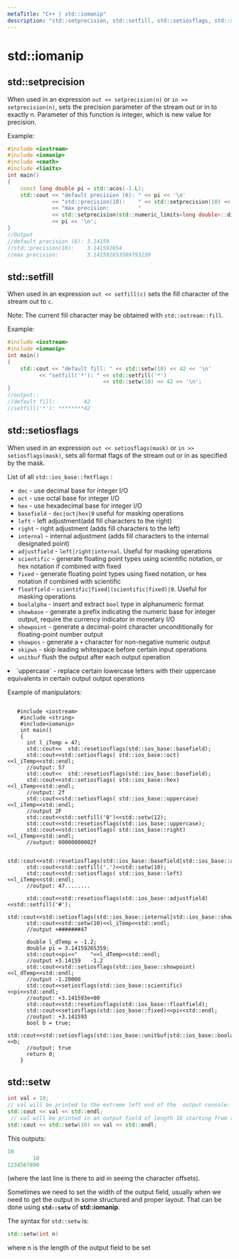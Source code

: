 ```yaml
---
metaTitle: "C++ | std::iomanip"
description: "std::setprecision, std::setfill, std::setiosflags, std::setw"
---
```


# std::iomanip



## std::setprecision


When used in an expression `out << setprecision(n)` or `in >> setprecision(n)`, sets the precision parameter of the stream out or in to exactly n. Parameter of this function is integer, which is new value for precision.

Example:

```cpp
#include <iostream>
#include <iomanip>
#include <cmath>
#include <limits>
int main()
{
    const long double pi = std::acos(-1.L);
    std::cout << "default precision (6): " << pi << '\n'    
              << "std::precision(10):    " << std::setprecision(10) << pi << '\n'
              << "max precision:         "
              << std::setprecision(std::numeric_limits<long double>::digits10 + 1)
              << pi << '\n';
}
//Output
//default precision (6): 3.14159
//std::precision(10):    3.141592654
//max precision:         3.141592653589793239

```



## std::setfill


When used in an expression `out << setfill(c)` sets the fill character of the stream out to `c`.

Note: The current fill character may be obtained with `std::ostream::fill`.

Example:

```cpp
#include <iostream>
#include <iomanip>
int main()
{
    std::cout << "default fill: " << std::setw(10) << 42 << '\n'
          << "setfill('*'): " << std::setfill('*')
                              << std::setw(10) << 42 << '\n';
}
//output::
//default fill:         42
//setfill('*'): ********42

```



## std::setiosflags


When used in an expression `out << setiosflags(mask)` or `in >> setiosflags(mask)`, sets all format flags of the stream out or in as specified by the mask.

List of all `std::ios_base::fmtflags` :

- `dec` - use decimal base for integer I/O
- `oct` - use octal base for integer I/O
- `hex` - use hexadecimal base for integer I/O
- `basefield` - `dec|oct|hex|0` useful for masking operations
- `left` - left adjustment(add fill characters to the right)
- `right` - right adjustment (adds fill characters to the left)
- `internal` - internal adjustment (adds fill characters to the internal designated point)
- `adjustfield` - `left|right|internal`. Useful for masking operations
- `scientific` - generate floating point types using scientific notation, or hex notation if combined with fixed
- `fixed` - generate floating point types using fixed notation, or hex notation if combined with scientific
- `floatfield` - `scientific|fixed|(scientific|fixed)|0`. Useful for masking operations
- `boolalpha` - insert and extract `bool` type in alphanumeric format
- `showbase` - generate a prefix indicating the numeric base for integer output, require the currency indicator in monetary I/O
- `showpoint` - generate a decimal-point character unconditionally for floating-point number output
- `showpos` - generate a `+` character for non-negative numeric output
- `skipws` - skip leading whitespace before certain input operations
- `unitbuf`    flush the output after each output operation
<li>`uppercase` - replace certain lowercase letters with their uppercase
equivalents in certain output output operations</li>

Example of manipulators:

```

   #include <iostream>
    #include <string>
    #include<iomanip>
    int main()
    {
      int l_iTemp = 47;
      std::cout<<  std::resetiosflags(std::ios_base::basefield);
      std::cout<<std::setiosflags( std::ios_base::oct)<<l_iTemp<<std::endl;
      //output: 57
      std::cout<<  std::resetiosflags(std::ios_base::basefield);
      std::cout<<std::setiosflags( std::ios_base::hex)<<l_iTemp<<std::endl;
      //output: 2f
      std::cout<<std::setiosflags( std::ios_base::uppercase)<<l_iTemp<<std::endl;
      //output 2F
      std::cout<<std::setfill('0')<<std::setw(12);
      std::cout<<std::resetiosflags(std::ios_base::uppercase);
      std::cout<<std::setiosflags( std::ios_base::right)<<l_iTemp<<std::endl;
      //output: 00000000002f
      
      std::cout<<std::resetiosflags(std::ios_base::basefield|std::ios_base::adjustfield);
      std::cout<<std::setfill('.')<<std::setw(10);
      std::cout<<std::setiosflags( std::ios_base::left)<<l_iTemp<<std::endl;
      //output: 47........
      
      std::cout<<std::resetiosflags(std::ios_base::adjustfield)<<std::setfill('#');
      std::cout<<std::setiosflags(std::ios_base::internal|std::ios_base::showpos);
      std::cout<<std::setw(10)<<l_iTemp<<std::endl;
      //output +#######47
      
      double l_dTemp = -1.2;
      double pi = 3.14159265359;
      std::cout<<pi<<"    "<<l_dTemp<<std::endl;
      //output +3.14159   -1.2
      std::cout<<std::setiosflags(std::ios_base::showpoint)<<l_dTemp<<std::endl;
      //output -1.20000
      std::cout<<setiosflags(std::ios_base::scientific)<<pi<<std::endl;
      //output: +3.141593e+00
      std::cout<<std::resetiosflags(std::ios_base::floatfield);
      std::cout<<setiosflags(std::ios_base::fixed)<<pi<<std::endl;
      //output: +3.141593
      bool b = true;
      std::cout<<std::setiosflags(std::ios_base::unitbuf|std::ios_base::boolalpha)<<b;
      //output: true
      return 0;
    }

```



## std::setw


```cpp
int val = 10;
// val will be printed to the extreme left end of the  output console:
std::cout << val << std::endl;
 // val will be printed in an output field of length 10 starting from right end of the field:
std::cout << std::setw(10) << val << std::endl;

```

This outputs:

```cpp
10
        10
1234567890

```

(where the last line is there to aid in seeing the character offsets).

Sometimes we need to set the width of the output field, usually when we need to get the output in some structured and proper layout. That can be done using **`std::setw`** of **std::iomanip**.

The syntax for `std::setw` is:

```cpp
std::setw(int n)

```

where n is the length of the output field to be set

